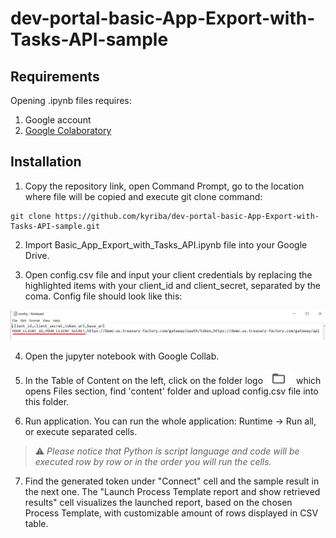 # dev-portal-basic-App-Export-with-Tasks-API-sample



## Requirements

Opening .ipynb files requires:
1. Google account
2. [Google Colaboratory][1]

[1]: https://workspace.google.com/marketplace/app/colaboratory/1014160490159?pann=ogb


## Installation

1.  Copy the repository link, open Command Prompt, go to the location where file will be copied and execute git clone command:

```shell
git clone https://github.com/kyriba/dev-portal-basic-App-Export-with-Tasks-API-sample.git
```

2. Import Basic_App_Export_with_Tasks_API.ipynb file into your Google Drive.

3. Open config.csv file and input your client credentials by replacing the highlighted items with your client_id and client_secret, separated by the coma. Config file should look like this:

![config](config.png)

4. Open the jupyter notebook with Google Collab.

5. In the Table of Content on the left, click on the folder logo ![files](files.png) which opens Files section, find 'content' folder and upload config.csv file into this folder.

6. Run application. You can run the whole application: Runtime -> Run all, or execute separated cells.

> ⚠️  _Please notice that Python is script language and code will be executed row by row or in the order you will run the cells._

7. Find the generated token under "Connect" cell and the sample result in the next one. The "Launch Process Template report and show retrieved results" cell visualizes the launched report, based on the chosen Process Template, with customizable amount of rows displayed in CSV table.
